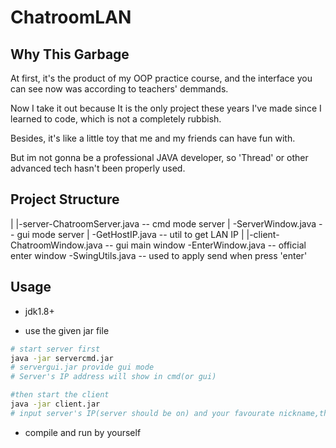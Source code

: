 # ChatroomLAN
## Why This Garbage
At first, it's the product of my OOP practice course, and the interface you can see now was according to teachers' demmands.

Now I take it out because It is the only project these years I've made since I learned to code, which is not a completely rubbish.

Besides, it's like a little toy that me and my friends can have fun with.

But im not gonna be a professional JAVA developer, so 'Thread' or other advanced tech hasn't been properly used.
## Project Structure
|
|-server-ChatroomServer.java -- cmd mode server
|       -ServerWindow.java -- gui mode server
|       -GetHostIP.java -- util to get LAN IP 
|
|-client-ChatroomWindow.java -- gui main window
        -EnterWindow.java -- official enter window
        -SwingUtils.java -- used to apply send when press 'enter'
## Usage
+ jdk1.8+
- use the given jar file
```bash
# start server first
java -jar servercmd.jar 
# servergui.jar provide gui mode
# Server's IP address will show in cmd(or gui)

#then start the client
java -jar client.jar
# input server's IP(server should be on) and your favourate nickname,then you can enter chatroom
```
- compile and run by yourself
